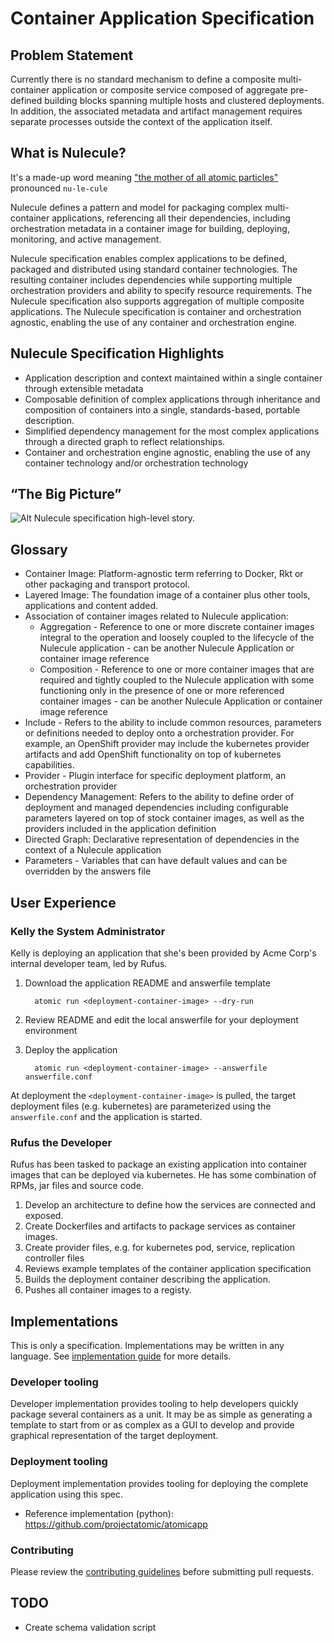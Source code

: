 # Container Application Specification

## Problem Statement
Currently there is no standard mechanism to define a composite multi-container application or composite service composed of aggregate pre-defined building blocks spanning multiple hosts and clustered deployments. In addition, the associated metadata and artifact management requires separate processes outside the context of the application itself. 

## What is Nulecule?
It's a made-up word meaning ["the mother of all atomic particles"](http://simpsons.wikia.com/wiki/Made-up_words) pronounced `nu-le-cule`

Nulecule defines a pattern and model for packaging complex multi-container applications, referencing all their dependencies, including orchestration metadata in a container image for building, deploying, monitoring, and active management.

Nulecule specification enables complex applications to be defined, packaged and distributed using standard container technologies. The resulting container includes dependencies while supporting multiple orchestration providers and ability to specify resource requirements. The Nulecule specification also supports aggregation of multiple composite applications. The Nulecule specification is container and orchestration agnostic, enabling the use of any container and orchestration engine.

## Nulecule Specification Highlights

* Application description and context maintained within a single container through extensible metadata
* Composable definition of complex applications through inheritance and composition of containers into a single, standards-based, portable description.
* Simplified dependency management for the most complex applications through a directed graph to reflect relationships.
* Container and orchestration engine agnostic, enabling the use of any container technology and/or orchestration technology

## “The Big Picture”

![Alt Nulecule specification high-level story.](/images/NuleculeHigh-LevelStory.png "Nulecule specification high-level story")

## Glossary

* Container Image: Platform-agnostic term referring to Docker, Rkt or other packaging and transport protocol. 
* Layered Image: The foundation image of a container plus other tools, applications and content added.
* Association of container images related to Nulecule application:
  * Aggregation - Reference to one or more discrete container images integral to the operation and loosely coupled to the lifecycle of the Nulecule application - can be another Nulecule Application or container image reference
  * Composition - Reference to one or more container images that are required and tightly coupled to the Nulecule application with some functioning only in the presence of one or more referenced container images - can be another Nulecule Application or container image reference
* Include - Refers to the ability to include common resources, parameters or definitions needed to deploy onto a orchestration provider. For example, an OpenShift provider may include the kubernetes provider artifacts and add OpenShift functionality on top of kubernetes capabilities.
* Provider - Plugin interface for specific deployment platform, an orchestration provider
* Dependency Management: Refers to the ability to define order of deployment and managed dependencies including configurable parameters layered on top of stock container images, as well as the providers included in the application definition 
* Directed Graph: Declarative representation of dependencies in the context of a Nulecule application
* Parameters - Variables that can have default values and can be overridden by the answers file

## User Experience

### Kelly the System Administrator

Kelly is deploying an application that she's been provided by Acme Corp's internal developer team, led by Rufus.

1. Download the application README and answerfile template

         atomic run <deployment-container-image> --dry-run

2. Review README and edit the local answerfile for your deployment environment
3. Deploy the application

         atomic run <deployment-container-image> --answerfile answerfile.conf

At deployment the `<deployment-container-image>` is pulled, the target deployment files (e.g. kubernetes) are parameterized using the `answerfile.conf` and the application is started.

### Rufus the Developer

Rufus has been tasked to package an existing application into container images that can be deployed via kubernetes. He has some combination of RPMs, jar files and source code.

1. Develop an architecture to define how the services are connected and exposed.
1. Create Dockerfiles and artifacts to package services as container images.
1. Create provider files, e.g. for kubernetes pod, service, replication controller files
1. Reviews example templates of the container application specification
1. Builds the deployment container describing the application.
1. Pushes all container images to a registy.

## Implementations

This is only a specification. Implementations may be written in any language. See [implementation guide](/docs/implementation_guide.md) for more details.

### Developer tooling

Developer implementation provides tooling to help developers quickly package several containers as a unit. It may be as simple as generating a template to start from or as complex as a GUI to develop and provide graphical representation of the target deployment.

### Deployment tooling

Deployment implementation provides tooling for deploying the complete application using this spec.

* Reference implementation (python): https://github.com/projectatomic/atomicapp

### Contributing

Please review the [contributing guidelines](CONTRIBUTING.md) before submitting pull requests.

## TODO

* Create schema validation script


